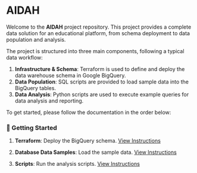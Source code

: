 # AIDAH

Welcome to the **AIDAH** project repository. This project provides a complete data solution for an educational platform, from schema deployment to data population and analysis.

The project is structured into three main components, following a typical data workflow:

1.  **Infrastructure & Schema**: Terraform is used to define and deploy the data warehouse schema in Google BigQuery.
2.  **Data Population**: SQL scripts are provided to load sample data into the BigQuery tables.
3.  **Data Analysis**: Python scripts are used to execute example queries for data analysis and reporting.

To get started, please follow the documentation in the order below:

### 🚀 Getting Started

1.  **Terraform**: Deploy the BigQuery schema.
    [View Instructions](https://github.com/ftgnyc/AIDAH-Education/blob/main/terraform/README.md)

2.  **Database Data Samples**: Load the sample data.
    [View Instructions](https://github.com/ftgnyc/AIDAH-Education/blob/main/database_data_samples/README.md)

3.  **Scripts**: Run the analysis scripts.
    [View Instructions](https://github.com/ftgnyc/AIDAH-Education/blob/main/scripts/README.md)
